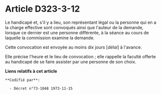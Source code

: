 # Article D323-3-12

Le handicapé et, s'il y a lieu, son représentant légal ou la personne qui en a la charge effective sont convoqués ainsi que
l'auteur de la demande, lorsque ce dernier est une personne différente, à la séance au cours de laquelle la commission
examine la demande.

Cette convocation est envoyée au moins dix jours [*délai*] à l'avance.

Elle précise l'heure et le lieu de convocation ; elle rappelle la faculté offerte au handicapé de se faire assister par une
personne de son choix.

**Liens relatifs à cet article**

	**Codifié par**:

	  - Décret n°73-1048 1973-11-15
